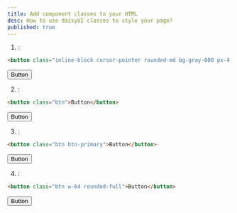 ```yaml
---
title: Add component classes to your HTML
desc: How to use daisyUI classes to style your page?
published: true
---
```


<script>
  import Translate from "@components/Translate.svelte"
</script>
<Translate text="Once you <a href='/docs/install'>installed daisyUI</a>, you can use component classes like <code>btn</code>, <code>card</code> etc." />

1. <Translate text="So instead of making a button using only utility classes" />:

```html
<button class="inline-block cursor-pointer rounded-md bg-gray-800 px-4 py-3 text-center text-sm font-semibold uppercase text-white transition duration-200 ease-in-out hover:bg-gray-900">Button</button>
```

<button class="inline-block px-4 py-3 text-sm font-semibold text-center text-white uppercase transition duration-200 ease-in-out bg-gray-800 rounded-md cursor-pointer hover:bg-gray-900">Button</button>

2. <Translate text="You can just use a component class like this" />:

```html
<button class="btn">Button</button>
```

<button class="btn">Button</button>

3. <Translate text="Then you can modify the component with daisyUI additional utility classes" />:

```html
<button class="btn btn-primary">Button</button>
```

<button class="btn btn-primary">Button</button>

4. <Translate text="Or you can modify the component with Tailwind CSS utility classes" />:

```html
<button class="btn w-64 rounded-full">Button</button>
```

<button class="w-64 rounded-full btn">Button</button>
